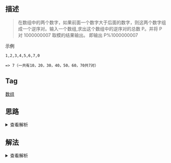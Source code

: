 ## 描述

> 在数组中的两个数字，如果前面一个数字大于后面的数字，则这两个数字组成一个逆序对。输入一个数组,求出这个数组中的逆序对的总数 P。并将 P 对 1000000007 取模的结果输出。 即输出 P%1000000007

示例

```
1,2,3,4,5,6,7,0

=> 7（一共有10，20，30，40，50，60，70共7对）
```

## Tag

[数组](/_posts/sort#数组)

## 思路

<details>
<summary>查看解析</summary>

最简单的思路可以双重循环，逐一找出逆序对，时间复杂度为 O(n^2)

时间复杂度略高，当然上述方法也是个不错的方案，但是有没有更好的方案呢？一般数组问题可以用分治/贪心/dp 来做，如果实在没有思路可以逐一尝试一下

分治一般是二分，比较典型的就是递归/二分查找，这个题用分治的思想应该怎么去解决呢，如果我们将数组均分为两个部分，我们可以很容易地得到总逆序对 = 两个部分的逆序对之和+左右部分之间的逆序对，比如[1,2,3,4,5,6,7,0]的总逆序对等于[1,2,3,4]的逆序对(0)+[5,6,7,0]的逆序数(3)+[1,2,3,4]和[5,6,7,0]之间的逆序对(3,即 10，20，30，40)，对于两个部分的逆序对之和我们可以很容易想到递归处理，只是最后一个部分[1,2,3,4]和[5,6,7,0]这两个序列的逆序对很难处理，看上去好像还是需要双重循环，那岂不是兜兜转转又回到了最开始的办法吗？

不要着急，我们可以假设一下在计算两个部分之间的逆序对时，两个部分都已经排序好的情况[1,2,3,4],[0,5,6,7]，我们再来双重循环，1 和 0 比较，构成逆序对，注意此时，因为[1,2,3,4]已经排好顺序，所以 2，3，4 没有必要和 0 比较了，这样可以节省下大量的时间复杂度。也就是说我们的问题变成了将两个部分依次排序，排序我们是知道有比 O(n^2)更好的解决办法的，归并和快排嘛，正好归并排序也符合本题处理其他部分的逻辑，我们可以尝试一下能不能合并一下这两个逻辑

我们假定函数 InversePairs，输入数组，返回逆序对，并且对数组做出排序。然后在该函数内部，对数组均分为两个部分，分别递归调用本函数，求出这两个部分的逆序对值并且对数组做出排序，然后我们再计算这两个排好序的部分的逆序对，方法是用两个指针分别指向两个部分的头部，如果左指针大于右指针，则右指针挪一位，因为此时左指针后续的数字必定都比挪前的右指针大。最后将这三个部分加起来就等于总的逆序对，并且将数组进行排序

注: 我下面给出来的解法还可以优化，递归变循环，我这里没有继续写下去了，感兴趣的同学可以试一下

</details>

## 解法

<details>
<summary>查看解析</summary>

> 遍历法

```js
function InversePairs(data) {
	let res = 0
	for (let i = 0; i < data.length; i++) {
		for (let j = i + 1; j < data.length; j++) {
			if (data[i] > data[j]) res++
		}
	}
	return res
}
```

> 归并法

```js
function InversePairs(data) {
	function merge(arr1, arr2) {
		if (arr1[0] >= arr2[arr2.length - 1]) {
			return arr2.concat(arr1)
		} else if (arr2[0] >= arr1[arr1.length - 1]) {
			return arr1.concat(arr2)
		} else {
			let [i, j] = [0, 0]
			let res = []
			while (i < arr1.length || j < arr2.length) {
				if (i === arr1.length || arr1[i] > arr2[j]) {
					res.push(arr2[j++])
				} else if (j === arr2.length || arr1[i] <= arr2[j]) {
					res.push(arr1[i++])
				}
			}
			return res
		}
	}
	function iter(arr) {
		if (arr.length <= 1) return { count: 0, arr }
		let midIndex = arr.length >> 1
		let leftParse = iter(arr.slice(0, midIndex))
		let rightParse = iter(arr.slice(midIndex))
		let leftArr = leftParse.arr
		let rightArr = rightParse.arr
		let leftCount = leftParse.count
		let rightCount = rightParse.count
		let centerCount = 0
		let [i, j] = [0, 0]
		while (i < leftArr.length) {
			if (leftArr[i] > rightArr[j]) {
				centerCount += leftArr.length - i
				j++
			} else {
				i++
			}
		}
		arr = merge(leftArr, rightArr)
		return { count: leftCount + rightCount + centerCount, arr }
	}
	return iter(data).count % 1000000007
}
```

</details>
